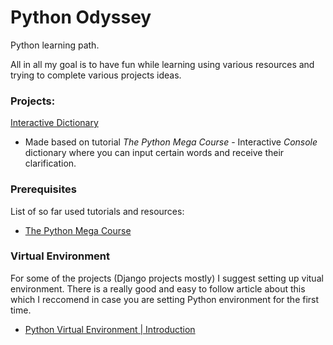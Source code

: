 # Python Odyssey

Python learning path.


All in all my goal is to have fun while learning using various resources and trying to complete various projects ideas.


### Projects:
[Interactive Dictionary](https://github.com/matijasain/PythonOdyssey/tree/master/InteractiveDictionary)
* Made based on tutorial *The Python Mega Course* - Interactive *Console* dictionary where you can input certain words and receive their clarification.



### Prerequisites

List of so far used tutorials and resources:
* [The Python Mega Course](https://www.udemy.com/the-python-mega-course/)


### Virtual Environment

For some of the projects (Django projects mostly) I suggest setting up vitual environment.
There is a really good and easy to follow article about this which I reccomend in case you are setting Python environment for the first time. 
* [Python Virtual Environment | Introduction](https://www.geeksforgeeks.org/python-virtual-environment/)
